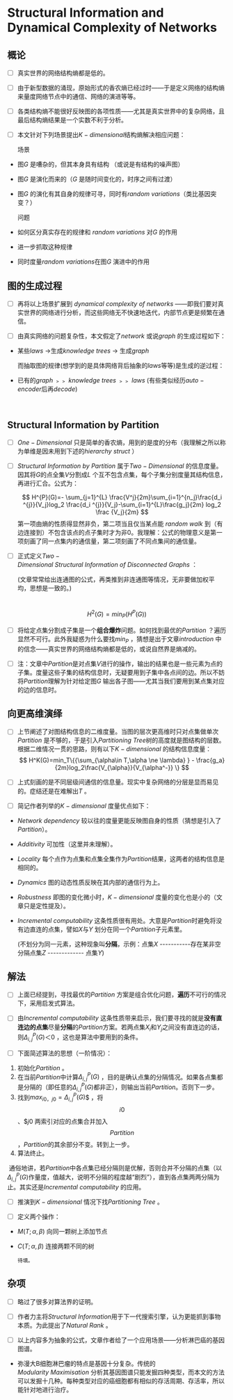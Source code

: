 ####  

# Structural Information and Dynamical Complexity of Networks

## 概论

- [ ] 真实世界的网络结构熵都是低的。

- [ ] 由于新型数据的涌现，原始形式的香农熵已经过时——于是定义网络的结构熵来量度网络节点中的通信、网络的演进等等。

- [ ] 各类结构熵不能很好反映图的各项性质——尤其是真实世界中的复杂网络，且最后结构熵结果是一个实数不利于分析。

- [ ] 本文针对下列场景提出$K-dimensional$结构熵解决相应问题：

  场景                                                                                                                                        

- 图$G$ 是嘈杂的，但其本身具有结构 （或说是有结构的噪声图）                                                                                  

- 图$G$ 是演化而来的（$G$ 是随时间变化的，时序之间有过渡）                            

- 图$G$ 的演化有其自身的规律可寻，同时有$random \ variations$（类比基因突变？）

  问题

- 如何区分真实存在的规律和 $random \ variations$ 对$G$ 的作用

- 进一步抓取这种规律

- 同时度量$random\ variations$在图$G$ 演进中的作用



## 图的生成过程


- [ ] 再将以上场景扩展到 $dynamical \ complexity \ of \ networks$ ——即我们要对真实世界的网络进行分析，而这些网络无不快速地迭代，内部节点更是频繁在通信。

- [ ] 由真实网络的问题复杂性，本文假定了$network$ 或说$graph$ 的生成过程如下：

- 某些$laws$ →生成$knowledge \ trees$ → 生成$graph$                                                   

  而抽取图的规律(想学到的是具体网络背后抽象的$laws$等等)是生成的逆过程：

- 已有的$graph$ ﹥﹥ $knowledge  \ trees$  ﹥﹥  $laws$                          (有些类似经历$auto-encoder$后再$decode$) 

  ​

## Structural Information by Partition

- [ ] $One-Dimensional$ 只是简单的香农熵，用到的是度的分布（我理解之所以称为单维是因未用到下述的$hierarchy  \ struct$ ）

- [ ] $Structural \ Information \ by  \ Partition$ 属于$Two-Dimensional$ 的信息度量。因其将$G$的点全集$V$分割成$L$ 个互不包含点集，每个子集分别度量其结构信息，再进行汇合。公式为：

     

  
     $$
     Η^{P}(G)=- \sum_{j=1}^{L} \frac{V^j}{2m}\sum_{i=1}^{n_j}\frac{d_i ^{j}}{V_j}log_2 \frac{d_i ^{j}}{V_j}-\sum_{i=1}^{L}\frac{g_j}{2m} log_2 \frac {V_j}{2m}
     $$
     第一项由熵的性质得显然非负，第二项当且仅当某点能 $random  \ walk$ 到（有边连接到）不包含该点的点子集时才为非0。我理解：公式的物理意义是第一项刻画了同一点集内的通信量，第二项刻画了不同点集间的通信量。

     

- [ ] 正式定义$Two-Dimensional \ Structural  \ Information \ of  \ Disconnected \  Graphs$ ：

     (文章常常给出连通图的公式，再类推到非连通图等情况，无非要做加权平均，思想是一致的。)

​         
$$
H^{2}(G)=min_{P}(H^{P}(G))
$$


- [ ] 将给定点集分割成子集是一个**组合爆炸**问题。如何找到最优的$Partition$ ？遍历显然不可行。此外我疑惑为什么要找$min_P$ ，猜想是出于文章$introduction$ 中的信念——真实世界的网络结构熵都是低的，或说自然界是熵减的。




- [ ] 注：文章中$Partition$是对点集$V$进行的操作，输出的结果也是一些元素为点的子集。度量这些子集的结构信息时，无疑要用到子集中各点间的边。所以不妨将$Partition$理解为针对给定图$G$ 输出各子图——尤其当我们要用到某点集对应的边的信息时。

  

## 向更高维演绎

- [ ] 上节阐述了对图结构信息的二维度量。当图的层次更高维时只对点集做单次$Partition$ 是不够的，于是引入$Partitioning \   Tree$树的高度就是图结构的层数。根据二维情况一贯的思路，则有以下$K-dimensional$ 的结构信息度量：
$$
H^K(G)=min_T\{{\sum_{\alpha\in T,\alpha \ne \lambda} } - \frac{g_a}{2m}log_2\frac{V_{\alpha}}{V_{\alpha^-}} \}
$$


- [ ] 上式刻画的是不同层级间通信的信息量。现实中复杂网络的分层是显而易见的。症结还是在难解出$T​$ 。

- [ ] 简记作者列举的$K-dimensional$  度量优点如下：

- $Network  \ dependency$  较以往的度量更能反映图自身的性质（猜想是引入了$Partition$）。

- $Additivity$  可加性（这里并未理解）。

- $Locality$ 每个点作为点集和点集全集作为$Partition$结果，这两者的结构信息是相同的。

- $Dynamics$ 图的动态性质反映在其内部的通信行为上。

- $Robustness$ 即图的变化微小时，$K-dimensional$ 度量的变化也是小的（文章只是定性提及）。

- $Incremental \ computability$ 这条性质很有用处。大意是$Partition$时避免将没有边直连的点集，譬如$X$与$Y$ 划分在同一个$Partition$子元素里。               

    (不划分为同一元素，这种现象叫**分隔**，示例：点集$X$  -----------存在某非空分隔点集$Z$ ------------- 点集$Y$)



## 解法

- [ ] 上面已经提到，寻找最优的$Partition$ 方案是组合优化问题，**遍历**不可行的情况下，采用启发式算法。
- [ ] 由$Incremental \ computability$ 这条性质带来启示，我们要寻找的就是**没有直连边的点集**尽量**分隔**的$Partition$方案。若两点集$X_i$和$Y_j$之间没有直连边的话，则$\Delta _{i,j} ^{P}(G)＜0$ ，这也是算法中要用到的条件。                                                                                                                                                                                   



- [ ] 下面简述算法的思想（一阶情况）：
1. 初始化$Partition$ 。
2. 在当前$Partition$中计算$\Delta _{i,j} ^{P}(G)$ ，目的是确认点集的分隔情况。如果各点集都是分隔的（即任意的$\Delta _{i,j} ^{P}(G)$都非正），则输出当前$Partition$。否则下一步。
3. 找到$max_{i0，j0}=\Delta _{i,j} ^{P}(G)$$ ，将$$i0$$、$$j0$ 两索引对应的点集合并加入$$Partition$$，$Partition$的其余部分不变。转到上一步。
4. 算法终止。

​        通俗地讲，若$Partition$中各点集已经分隔则是优解，否则合并不分隔的点集（以$\Delta _{i,j} ^{P}(G)$作量度，值越大，说明不分隔的程度越“剧烈”），直到各点集两两分隔为止。其实还是$Incremental \ computability$ 的应用。



- [ ] 推演到$K-dimensional$ 情况下找$Partitioning \   Tree$ 。

- [ ] 定义两个操作：

- $M(T; \alpha,\beta)$  向同一颗树上添加节点

- $C(T; \alpha,\beta)$   连接两颗不同的树

  ```
  待填。
  ```

  



## 杂项

- [ ] 略过了很多对算法界的证明。

- [ ] 作者力主将$Structural  \ Information$用于下一代搜索引擎，认为更能抓到事物本质。为此提出了$Natural \ Rank$ 。

- [ ] 以上内容多为抽象的公式，文章作者给了一个应用场景——分析淋巴癌的基因图谱。

- 弥漫大B细胞淋巴瘤的特点是基因十分复杂。传统的$Modularity  \ Maximisation$ 分析其基因图谱只能发掘四种类型，而本文的方法可以发掘十几种。每种类型对应的癌细胞都有相似的存活周期、存活率，所以能针对地进行治疗。

  

  